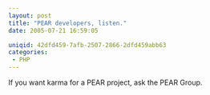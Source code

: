 ```yaml
---
layout: post
title: "PEAR developers, listen."
date: 2005-07-21 16:59:05

uniqid: 42dfd459-7afb-2507-2866-2dfd459abb63
categories: 
 - PHP
---
```

<p>If you want karma for a PEAR project, ask the PEAR Group.   </p>
